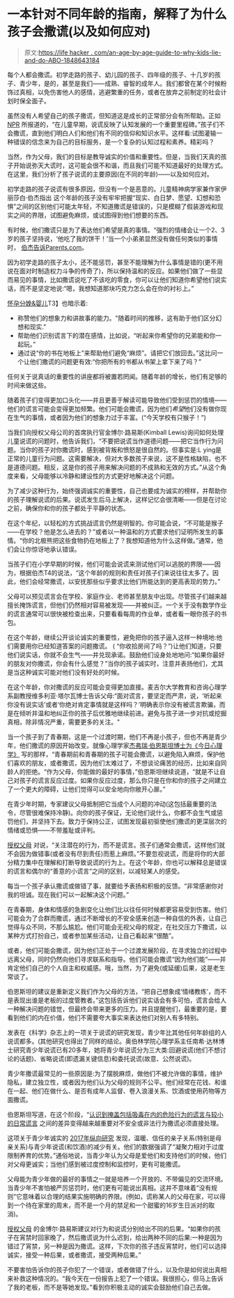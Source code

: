 # 一本针对不同年龄的指南，解释了为什么孩子会撒谎(以及如何应对)

> 原文:[https://life hacker . com/an-age-by-age-guide-to-why-kids-lie-and-do-ABO-1848643184](https://lifehacker.com/an-age-by-age-guide-to-why-kids-lie-and-what-to-do-abo-1848643184)

每个人都会撒谎。初学走路的孩子、幼儿园的孩子、四年级的孩子、十几岁的孩子、青少年，是的，甚至是我们——成熟、睿智的成年人。我们都曾在某个时候粉饰过真相，以免伤害他人的感情，逃避繁重的任务，或者在放弃之前制定的社会计划时保全面子。

虽然没有人希望自己的孩子撒谎，但知道这是成长的正常部分会有所帮助。正如 [NPR](https://www.npr.org/sections/13.7/2017/10/02/552860553/when-children-begin-to-lie-theres-actually-a-positive-takeaway) 所报道的，“在儿童早期，说谎反映了认知发展的一个重要里程碑。”孩子们不会撒谎，直到他们明白人们和他们有不同的信仰和知识水平。这样看:试图灌输一种错误的信念来为自己的目标服务，是一个复杂的认知过程和素养。精彩吗？

当然，作为父母，我们的目标是教导诚实的价值和重要性。但是，当我们天真的孩子开始说弥天大谎时，这可能会很不和谐，而且我们可能不知道最好的处理方式。在这里，我们分析了孩子说谎的主要原因(在不同的年龄)——以及如何应对。

初学走路的孩子说谎有很多原因，但没有一个是恶意的。儿童精神病学家兼作家伊丽莎白·伯杰指出 这个年龄的孩子没有牢牢把握“现实、白日梦、愿望、幻想和恐惧”之间的区别他们可能太年轻，不知道撒谎是错误的，只是模糊了假装游戏和现实之间的界限，试图避免麻烦，或试图得到他们想要的东西。

有时候，他们撒谎只是为了表达他们希望是真的事情。“强烈的情绪会让一个2、3岁的孩子坚持说，‘他吃了我的饼干！’当一个小弟弟显然没有做任何类似的事情时， [伯杰告诉Parents.com](https://www.parents.com/kids/development/behavioral/age-by-age-guide-to-lying/)。

因为初学走路的孩子太小，还不能惩罚，甚至不能理解为什么事情是错的(更不用说在面对时制造权力斗争的传奇了)，所以保持温和的反应。如果他们做了一些显而易见的事情，比如撒谎说吃了不该吃的零食，你可以让他们知道你希望他们说实话，而不是坚定地说:“嗯，我想知道那块巧克力怎么会在你的衬衫上。”

[怀孕分娩&婴儿](https://www.pregnancybirthbaby.org.au/toddlers-and-lies#:~:text=Toddlers%20tell%20lies%20for%20a,something%20they%20wish%20was%20true.)T3】也暗示着:

*   称赞他们的想象力和讲故事的能力。"随着时间的推移，这有助于他们区分幻想和现实."
*   帮助他们识别谎言下的潜在感情，比如说，“听起来你希望你的兄弟能和你一起玩。”
*   通过说“你的书在地板上”来帮助他们避免“麻烦”。请把它们放回去。”这比问一个让他们撒谎的问题更有效:“你把所有的书都从书架上拿下来了吗？”

任何关于说真话的重要性的讲座都将被置若罔闻。随着年龄的增长，他们有足够的时间来做这些。

随着孩子们变得更加口头化——并且更善于解读可能导致他们受到惩罚的情境——他们的谎言可能会变得更加频繁。他们可能会撒谎，因为他们*希望*他们没有做你现在生气的事情，或者因为他们的想象力过于丰富。(“今天学校有只猴子！”)

当我们向授权父母公司的首席执行官金博尔·路易斯(Kimball Lewis)询问如何处理儿童说谎的问题时，他告诉我们，“不要把说谎当作道德问题——把它当作行为问题。当你的孩子对你撒谎时，感到被背叛和愤怒是很自然的。但事实是:L ying是正常的儿童行为问题。这需要解决，但对大多数孩子来说，这不是性格缺陷，也不是道德问题。相反，这是你的孩子用来解决问题的不成熟和无效的方式。”从这个角度来看，父母能够以冷静和建设性的方式更好地解决这个问题。

为了减少这种行为，始终强调诚实的重要性，自己也要成为诚实的榜样，并帮助你的孩子理解说谎的后果。说谎发生后马上解决，这样记忆会很清晰——但是在讨论之前，确保你和你的孩子都处于平静的状态。

在这个年纪，以轻松的方式挑战谎言仍然是明智的。你可能会说，“不可能是猴子——在学校？他是怎么进去的？”或者以一种温和的方式要求他们证明所发生的事情。“你的北极熊把这些食物扔在地板上了？我想知道他为什么这样做。”通常，他们会让你惊讶地承认错误。

当孩子们在小学早期的时候，他们可能会说谎来测试他们可以逃脱的界限——因为，根据伯杰T4的说法，“这个年龄的规则和责任对孩子们来说往往太多了。因此，他们会经常撒谎，以安抚那些似乎要求比他们所能达到的更高表现的势力。”

父母可以预见谎言会在学校、家庭作业、老师甚至朋友中出现。尽管孩子们越来越擅长掩饰谎言，但他们仍然相对容易被发现——并被纠正。一个关于没有数学作业的谎言通常可以很快被检查出来，只要看看每周的作业单，或者看一眼你孩子的书包。

在这个年龄，继续公开谈论诚实的重要性，避免把你的孩子逼入这样一种境地:他们需要用你已经知道答案的问题撒谎。 ( “你收拾房间了吗？”)让他们知道，只要他们说实话，你就不会生气——并兑现承诺。鼓励他们设身处地地问:“如果你最好的朋友对你撒谎，你会有什么感觉？”当你的孩子诚实时，注意并表扬他们，尤其是当这种诚实可能对他们没有好处的时候。

在这个年龄，你对撒谎的反应可能会变得更加直接。麦吉尔大学教育和咨询心理学系副教授维多利亚·塔尔瓦博士告诉父母:“面对谎言，要坚定而严肃，说，‘听起来你没有说实话’或者‘你绝对肯定事情就是这样吗？’明确表示你没有被谎言欺骗，而是在倾听并温和地纠正你的孩子后优雅地继续前进。避免与孩子进一步对抗或挖掘真相，除非情况严重，需要更多的关注。"

当一个孩子到了青春期，这是一个过渡时期，他们不再是小孩子，但也不再是青少年，他们撒谎的原因开始改变。就像心理学家[杰弗瑞·伯恩斯坦博士为《今日心理学》](https://www.psychologytoday.com/us/blog/liking-the-child-you-love/201608/do-when-your-teen-lies-you?fbclid=IwAR3m9mrioR6VZt0LcFMQDTjYekC0UGGKnUfPiR75kEnsxI025ME-cO-EcPo) 写的那样，“青春期前和青春期的孩子可能会撒谎，以避免陷入麻烦，保护他们喜欢的朋友，或者撒谎，因为他们太难过了，不想谈论痛苦的经历，比如来自同龄人的拒绝。“作为父母，你能做的最好的事情，”伯恩斯坦继续说道，“就是不让自己对孩子的谎言反应过度。如果你反应过度，那么你只是在你和你的孩子之间建立了一个更大的障碍，让他们觉得可以安全地向你敞开心扉。”

在青少年时期，专家建议父母抵制把它当成个人问题的冲动(这包括最重要的法令，尽管很难保持冷静)。向你的孩子保证，无论他们说什么，你都不会生气或惩罚他们，并坚持下去。致力于保持公正，试图发现最初驱使他们撒谎的更深层次的情绪或恐惧——不带羞耻或评判。

[授权父母](https://www.empoweringparents.com/) 对说，“关注潜在的行为，而不是谎言。孩子们通常会撒谎，这样他们就不会因为做错事(或者没有尽到责任)而惹上麻烦。”不要忽视说谎，而是将你的大部分精力集中在理解和打断导致说谎的行为上。在这个年龄，你也可以解释总是错误的谎言和偶尔的“善意的小谎言”之间的区别，以减轻某人的感受。

每当一个孩子承认撒谎或做错了事，就要给予表扬和积极的反馈。“非常感谢你对我的坦诚。现在我们可以一起解决这个问题。”

在青春期，身体和情感的急剧变化让他们比以往任何时候都更容易受到伤害。他们可能会为了合群而撒谎，通过不断增长的不安全感来创造一种自信的外表，让自己觉得与众不同，不那么尴尬。他们可能会无视父母的规定，在社交压力下撒谎，以某种方式打扮自己，或者参加某些活动，让自己看起来“很酷”。

或者，他们可能会撒谎，因为他们正处于一个过渡发展阶段，在寻求独立的过程中远离父母，同时仍然向他们寻求联系和指导。他们可能会撒谎“因为他们能”——并肯定他们自己的个人自主和权威感。哦，当然，为了避免(或延缓)后果，这是老生常谈了。

伯恩斯坦的建议是重新定义我们作为父母的方法，“把自己想象成‘情绪教练’，而不是表现出谁是老板的过度管教者。”这包括告诉他们说实话会有多可怕，谎言会给人一种解决问题的错觉，但最终会带来更多的压力。并且提醒他们，最重要的是，要看到他们的内在价值，他们不需要夸大事实来表达他们对别人有多特别。

发表在《科学》杂志上的一项关于说谎的研究发现，青少年比其他任何年龄组的人说谎都多。(其他研究也得出了同样的结论。奥伯林学院心理学系主任南希·达林博士研究青少年说谎已有20多年，她将青少年说谎分为三大类:回避说谎(他们不想讨论的话题)、省略说谎(即遗漏关键信息)和委托说谎(故意、公然说谎)。

青少年撒谎最常见的一些原因是:为了摆脱麻烦，做他们不被允许做的事情，维护隐私，建立独立性，或者因为他们认为父母的规则不公平。他们经常在花钱、和谁在一起、他们在做什么、是否有成年人监督、卷入浪漫关系、饮酒或使用药物等方面撒谎。

伯恩斯坦写道，在这个阶段，“[认识到掩盖包括吸毒在内的危险行为的谎言与较小的日常谎言](https://www.psychologytoday.com/us/blog/liking-the-child-you-love/201608/do-when-your-teen-lies-you?fbclid=IwAR3m9mrioR6VZt0LcFMQDTjYekC0UGGKnUfPiR75kEnsxI025ME-cO-EcPo) 之间的差异变得越来越重要对不安全或非法行为撒谎必须直接处理。

这项关于青少年诚实的 [2017年纵向研究](https://read.qxmd.com/read/28411484/parental-monitoring-adolescent-dishonesty-and-underage-drinking-a-nationally-representative-study) 发现，温暖、信任的亲子关系(特别是母亲关系)与青少年说谎(和饮酒)的减少有关。他们的数据强调了“凝聚力相对于过度限制养育的优势。”通俗地说，当青少年认为父母是爱他们和支持他们的时候，他们对父母更诚实；当他们感到被过度控制和监控时，更有可能撒谎。

父母能为青少年做的最好的事情之一就是培养一个开放的、不带偏见的交流环境。当青少年不害怕被严厉惩罚时，他们更有可能说出真相。这并不意味着“没有规则”它意味着以合理的结果实施明确的界限。(例如，谎称某人的父母在家，可以得到一个待在家里的周末，而不是一个月的禁足和一个甜蜜的16岁生日派对的取消)。

[授权父母](https://www.empoweringparents.com/) 的金博尔·路易斯建议对行为和说谎分别给出不同的后果。“如果你的孩子在宵禁时回家晚了，然后撒谎说为什么迟到，给出两种不同的后果:一种是因为错过了宵禁，另一种是因为撒谎。这样，下次你的孩子违反宵禁时，他们可以选择诚实，接受一种后果，或者撒谎，接受两种后果。”

不要害怕告诉你的孩子你犯了一个错误，或者做错了什么，以及你是如何说出真相来补救这种情况的。“我今天在一份报告上犯了一个错误。我很担心，但马上告诉了我的老板，而不是等她发现。”看到你积极主动的诚实会鼓励他们自己去做。